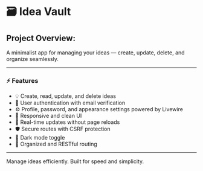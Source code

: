 # 🗃️ Idea Vault

## Project Overview:
A minimalist app for managing your ideas — create, update, delete, and organize seamlessly.

---

### ⚡ Features

- 💡 Create, read, update, and delete ideas
- 🔐 User authentication with email verification
- ⚙️ Profile, password, and appearance settings powered by Livewire
- 📱 Responsive and clean UI
- 🔄 Real-time updates without page reloads
- 🛡️ Secure routes with CSRF protection
- 🌙 Dark mode toggle
- 🚀 Organized and RESTful routing

---

Manage ideas efficiently. Built for speed and simplicity.
